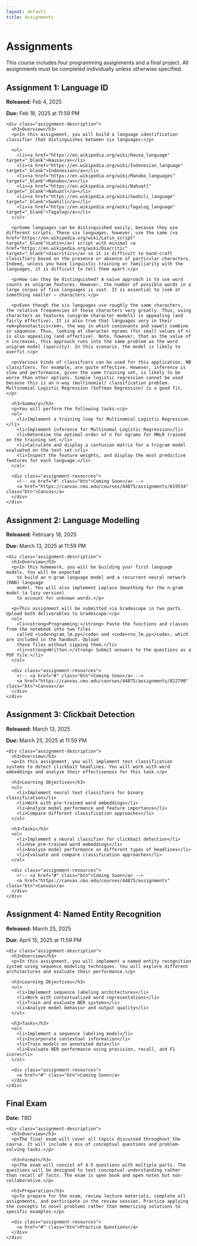 ```yaml
---
layout: default
title: Assignments
---
```


<div class="page-header">
  <h1>Assignments</h1>
</div>

<div class="assignments-content">
  <p class="assignments-intro">This course includes four programming assignments and a final project. All assignments must be completed individually unless otherwise specified.</p>
  
  <div class="card assignment-card">
    <h2>Assignment 1: Language ID</h2>
    <div class="assignment-meta">
      <p><strong>Released:</strong> Feb 4, 2025</p>
      <p><strong>Due:</strong> Feb 18, 2025 at 11:59 PM</p>
      <!-- <p><strong>Weight:</strong> 10% of final grade</p> -->
    </div>
    
    <div class="assignment-description">
      <h3>Overview</h3>
      <p>In this assignment, you will build a language identification classifier that distinguishes between six languages:</p>
      
      <ul>
        <li><a href="https://en.wikipedia.org/wiki/Hausa_language" target="_blank">Hausa</a></li>
        <li><a href="https://en.wikipedia.org/wiki/Indonesian_language" target="_blank">Indonesian</a></li>
        <li><a href="https://en.wikipedia.org/wiki/Manobo_languages" target="_blank">Manobo</a></li>
        <li><a href="https://en.wikipedia.org/wiki/Nahuatl" target="_blank">Nahuatl</a></li>
        <li><a href="https://en.wikipedia.org/wiki/Swahili_language" target="_blank">Swahili</a></li>
        <li><a href="https://en.wikipedia.org/wiki/Tagalog_language" target="_blank">Tagalog</a></li>
      </ul>

      <p>Some languages can be distinguished easily, because they use different scripts. These six languages, however, use the same (<a href="https://en.wikipedia.org/wiki/Latin_script" target="_blank">Latin</a>) script with minimal <a href="https://en.wikipedia.org/wiki/Diacritic" target="_blank">diacritics</a> so it is difficult to hand-craft classifiers based on the presence or absence of particular characters. Indeed, unless you have linguistic training or familiarity with the languages, it is difficult to tell them apart.</p>

      <p>How can they be distinguished? A naïve approach is to use word counts as unigram features. However, the number of possible words in a large corpus of five languages is vast. It is essential to look at something smaller — characters.</p>

      <p>Even though the six languages use roughly the same characters, the relative frequencies of these characters vary greatly. Thus, using characters as features (unigram character models) is appealing (and fairly effective). It is also true that languages very in their <em>phonotactics</em>, the way in which consonants and vowels combine in sequence. Thus, looking at character ngrams (for small values of n) is also appealing (and effective). Note, however, that as the value of n increases, this approach runs into the same problem as the word unigram model (sparcity). In this scenario, the model is likely to overfit.</p>

      <p>Various kinds of classifiers can be used for this application. NB classifiers, for example, are quite effective. However, inference is slow and performance, given the same training set, is likely to be worse than other options. Simple logistic regression cannot be used because this is an n-way (multinomial) classification problem. Multinomial Logistic Regression (Softmax Regression) is a good fit.</p>

      <h3>Summary</h3>
      <p>You will perform the following tasks:</p>
      <ol>
        <li>Implement a training loop for Multinomial Logistic Regression.</li>
        <li>Implement inference for Multinomal Logistic Regression</li>
        <li>Determine the optimal order of n for ngrams for MNLR trained on the training set.</li>
        <li>Calculate and display a confusion matrix for a trigram model evaluated on the test set.</li>
        <li>Inspect the feature weights, and display the most predictive features for each language.</li>
      </ol>

      <div class="assignment-resources">
        <!-- <a href="#" class="btn">Coming Soon</a> -->
        <a href="https://canvas.cmu.edu/courses/44875/assignments/819534" class="btn">Canvas</a>
      </div>
    </div>
  </div>
  
  <div class="card assignment-card">
    <h2>Assignment 2: Language Modelling</h2>
    <div class="assignment-meta">
      <p><strong>Released:</strong> February 18, 2025</p>
      <p><strong>Due:</strong> March 13, 2025 at 11:59 PM</p>
      <!-- <p><strong>Weight:</strong> 10% of final grade</p> -->
    </div>
    
    <div class="assignment-description">
      <h3>Overview</h3>
      <p>In this homework, you will be building your first language models. You will be expected
        to build an n-gram language model and a recurrent neural network (RNN) language
        model. You will also implement Laplace Smoothing for the n-gram model (a lazy version)
        to account for unknown words.</p>

      <p>This assignment will be submitted via Gradescope in two parts. Upload both deliverables to Gradescope:</p>
      <ol>
        <li><strong>Programming:</strong> Paste the functions and classes from the notebook into two files
        called <code>ngram_lm.py</code> and <code>rnn_lm.py</code>, which are included in the handout. Upload
        these files without zipping them.</li>
        <li><strong>Written:</strong> Submit answers to the questions as a PDF file.</li>
      </ol>
      
      <div class="assignment-resources">
        <!-- <a href="#" class="btn">Coming Soon</a> -->
        <a href="https://canvas.cmu.edu/courses/44875/assignments/822790" class="btn">Canvas</a>
      </div>
    </div>
  </div>
  
  <div class="card assignment-card">
    <h2>Assignment 3: Clickbait Detection</h2>
    <div class="assignment-meta">
      <p><strong>Released:</strong> March 13, 2025</p>
      <p><strong>Due:</strong> March 25, 2025 at 11:59 PM</p>
      <!-- <p><strong>Weight:</strong> 10% of final grade</p> -->
    </div>
    
    <div class="assignment-description">
      <h3>Overview</h3>
      <p>In this assignment, you will implement text classification systems to detect clickbait headlines. You will work with word embeddings and analyze their effectiveness for this task.</p>
      
      <h3>Learning Objectives</h3>
      <ul>
        <li>Implement neural text classifiers for binary classification</li>
        <li>Work with pre-trained word embeddings</li>
        <li>Analyze model performance and feature importance</li>
        <li>Compare different classification approaches</li>
      </ul>
      
      <h3>Tasks</h3>
      <ol>
        <li>Implement a neural classifier for clickbait detection</li>
        <li>Use pre-trained word embeddings</li>
        <li>Analyze model performance on different types of headlines</li>
        <li>Evaluate and compare classification approaches</li>
      </ol>
      
      <div class="assignment-resources">
        <!-- <a href="#" class="btn">Coming Soon</a> -->
        <a href="https://canvas.cmu.edu/courses/44875/assignments" class="btn">Canvas</a>
      </div>
    </div>
  </div>
  
  <div class="card assignment-card">
    <h2>Assignment 4: Named Entity Recognition</h2>
    <div class="assignment-meta">
      <p><strong>Released:</strong> March 25, 2025</p>
      <p><strong>Due:</strong> April 15, 2025 at 11:59 PM</p>
      <!-- <p><strong>Weight:</strong> 20% of final grade</p> -->
    </div>
    
    <div class="assignment-description">
      <h3>Overview</h3>
      <p>In this assignment, you will implement a named entity recognition system using sequence modeling techniques. You will explore different architectures and evaluate their performance.</p>
      
      <h3>Learning Objectives</h3>
      <ul>
        <li>Implement sequence labeling architectures</li>
        <li>Work with contextualized word representations</li>
        <li>Train and evaluate NER systems</li>
        <li>Analyze model behavior and output quality</li>
      </ul>
      
      <h3>Tasks</h3>
      <ol>
        <li>Implement a sequence labeling model</li>
        <li>Incorporate contextual information</li>
        <li>Train models on annotated data</li>
        <li>Evaluate NER performance using precision, recall, and F1 score</li>
      </ol>
      
      <div class="assignment-resources">
        <a href="#" class="btn">Coming Soon</a>
      </div>
    </div>
  </div>
  
  <div class="card assignment-card">
    <h2>Final Exam</h2>
    <div class="assignment-meta">
      <p><strong>Date:</strong> TBD</p>
      <!-- <p><strong>Weight:</strong> 25% of final grade</p> -->
    </div>
    
    <div class="assignment-description">
      <h3>Overview</h3>
      <p>The final exam will cover all topics discussed throughout the course. It will include a mix of conceptual questions and problem-solving tasks.</p>
      
      <h3>Format</h3>
      <p>The exam will consist of 4-5 questions with multiple parts. The questions will be designed to test conceptual understanding rather than recall of facts. The exam is open book and open notes but non-collaborative.</p>
      
      <h3>Preparation</h3>
      <p>To prepare for the exam, review lecture materials, complete all assignments, and participate in the review session. Practice applying the concepts to novel problems rather than memorizing solutions to specific examples.</p>
      
      <div class="assignment-resources">
        <a href="#" class="btn">Practice Questions</a>
      </div>
    </div>
  </div>
</div>
